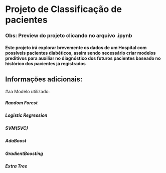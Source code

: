 # Projeto de Classificação de pacientes
### Obs: Preview do projeto clicando no arquivo .ipynb


#### Este projeto irá explorar brevemente os dados de um Hospital com possíveis pacientes diabéticos, assim sendo necessário criar modelos preditivos para auxiliar no diagnóstico dos futuros pacientes baseado no histórico dos pacientes já registrados

## Informações adicionais:
#aa Modelo utilizado: 
##### Random Forest
##### Logistic Regression
##### SVM(SVC)
##### AdaBoost
##### GradientBoosting
##### Extra Tree

